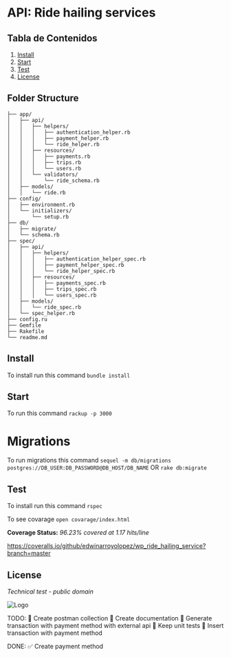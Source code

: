 # API: Ride hailing services


## Tabla de Contenidos

1. [Install](#install)
2. [Start](#start)
3. [Test](#test)
4. [License](#license)

## Folder Structure
```
├── app/
│   ├── api/
│   │   ├── helpers/
│   │   │   ├── authentication_helper.rb
│   │   │   ├── payment_helper.rb
│   │   │   └── ride_helper.rb
│   │   ├── resources/
│   │   │   ├── payments.rb
│   │   │   ├── trips.rb
│   │   │   └── users.rb
│   │   └── validators/
│   │       └── ride_schema.rb
│   ├── models/
│   │   └── ride.rb
├── config/
│   ├── environment.rb
│   └── initializers/
│       └── setup.rb
├── db/
│   ├── migrate/
│   └── schema.rb
├── spec/
│   ├── api/
│   │   ├── helpers/
│   │   │   ├── authentication_helper_spec.rb
│   │   │   ├── payment_helper_spec.rb
│   │   │   └── ride_helper_spec.rb
│   │   ├── resources/
│   │   │   ├── payments_spec.rb
│   │   │   ├── trips_spec.rb
│   │   │   └── users_spec.rb
│   ├── models/
│   │   └── ride_spec.rb
│   └── spec_helper.rb
├── config.ru
├── Gemfile
├── Rakefile
└── readme.md
```

## Install

To install run this command ```bundle install```

## Start 

To run  this command ```rackup -p 3000```

# Migrations
To run migrations this command ```sequel -m db/migrations postgres://DB_USER:DB_PASSWORD@DB_HOST/DB_NAME```
OR ```rake db:migrate```

## Test 

To install run this command ```rspec```

To see covarage ```open covarage/index.html```

**Coverage Status:** *96.23% covered at 1.17 hits/line* 

https://coveralls.io/github/edwinarroyolopez/wp_ride_hailing_service?branch=master

## License

*Technical test - public domain*

![Logo](https://code.dblock.org/images/posts/2015/2015-08-04-ruby-grape/grape.png)


TODO:
    🔲 Create postman collection
    🔲 Create documentation 
    🔲 Generate transaction with payment method with external api
    🔲 Keep unit tests
    🔲 Insert transaction with payment method
    
DONE:
    ✅ Create payment method

